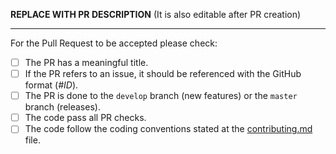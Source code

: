 
**REPLACE WITH PR DESCRIPTION** (It is also editable after PR creation)

---

For the Pull Request to be accepted please check:

- [ ] The PR has a meaningful title.
- [ ] If the PR refers to an issue, it should be referenced with the GitHub format (*#ID*).
- [ ] The PR is done to the `develop` branch (new features) or the `master` branch (releases).
- [ ] The code pass all PR checks.
- [ ] The code follow the coding conventions stated at the [contributing.md] file.

[contributing.md]: https://github.com/jaguililla/hexagonal_spring/blob/main/CONTRIBUTING.md
